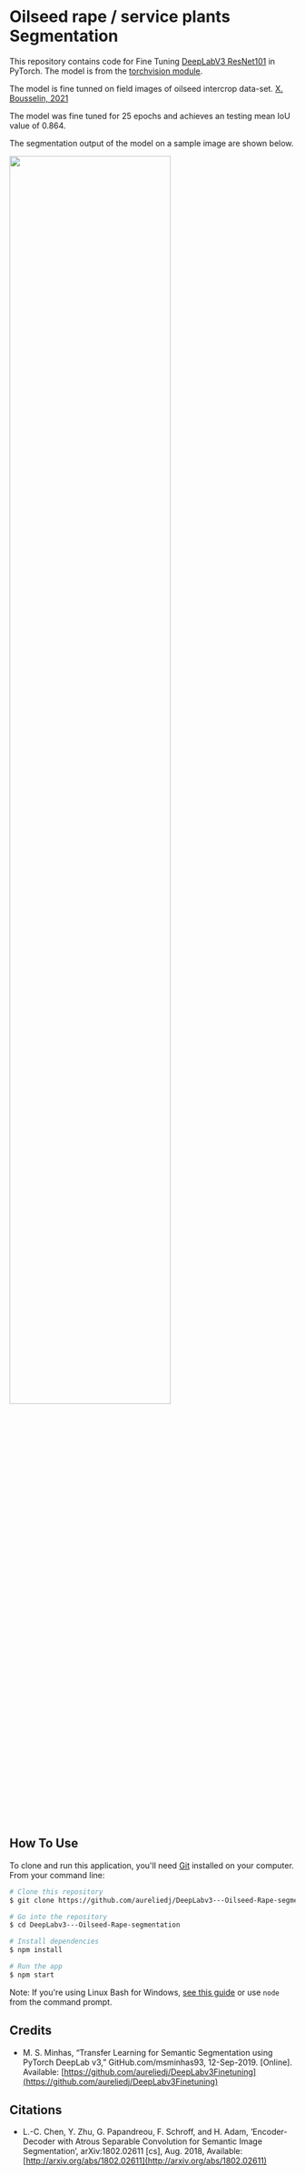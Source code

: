 # Oilseed rape / service plants Segmentation

This repository contains code for Fine Tuning [DeepLabV3 ResNet101](https://arxiv.org/abs/1706.05587) in PyTorch. The model is from the [torchvision module](https://pytorch.org/docs/stable/torchvision/models.html#semantic-segmentation). 

The model is fine tunned on field images of oilseed intercrop data-set. [X. Bousselin, 2021](https://www.mdpi.com/2073-4395/11/8/1493#cite)

The model was fine tuned for 25 epochs and achieves an testing mean IoU value of 0.864.

The segmentation output of the model on a sample image are shown below.

<img src="https://live.staticflickr.com/65535/51691461915_dc945f0c04_o_d.png" width=75% >

## How To Use

To clone and run this application, you'll need [Git](https://git-scm.com) installed on your computer. From your command line:

```bash
# Clone this repository
$ git clone https://github.com/aureliedj/DeepLabv3---Oilseed-Rape-segmentation.git

# Go into the repository
$ cd DeepLabv3---Oilseed-Rape-segmentation

# Install dependencies
$ npm install

# Run the app
$ npm start
```

Note: If you're using Linux Bash for Windows, [see this guide](https://www.howtogeek.com/261575/how-to-run-graphical-linux-desktop-applications-from-windows-10s-bash-shell/) or use `node` from the command prompt.


## Credits

- M. S. Minhas, “Transfer Learning for Semantic Segmentation using PyTorch DeepLab v3,” GitHub.com/msminhas93, 12-Sep-2019. [Online]. Available: [https://github.com/aureliedj/DeepLabv3Finetuning](https://github.com/aureliedj/DeepLabv3Finetuning)

## Citations

- L.-C. Chen, Y. Zhu, G. Papandreou, F. Schroff, and H. Adam, ‘Encoder-Decoder with Atrous Separable Convolution for Semantic Image Segmentation’, arXiv:1802.02611 [cs], Aug. 2018, Available: [http://arxiv.org/abs/1802.02611](http://arxiv.org/abs/1802.02611)



